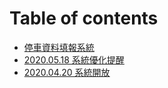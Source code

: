 # Table of contents

* [停車資料填報系統](README.md)
* [2020.05.18 系統優化提醒](bb.md)
* [2020.04.20 系統開放](cc.md)

